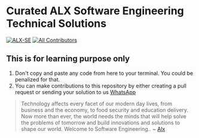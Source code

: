 # Curated ALX Software Engineering Technical Solutions

[![ALX-SE](https://cdn.rawgit.com/sindresorhus/awesome/d7305f38d29fed78fa85652e3a63e154dd8e8829/media/badge.svg)](https://github.com/sindresorhus/awesome) <!-- ALL-CONTRIBUTORS-BADGE:START - Do not remove or modify this section -->
[![All Contributors](https://img.shields.io/badge/all_contributors-1-orange.svg?style=flat-square)](#contributors-)
<!-- ALL-CONTRIBUTORS-BADGE:END -->

## This is for learning purpose only
1. Don't copy and paste any code from here to your terminal. You could be penalized for that.
2. You can make contributions to this repository by either creating a pull request or sending your solution to us [WhatsApp](https://wa.link/ojzs70)

> Technology affects every facet of our modern day lives, from business and the economy, to food security and education delivery. Now more than ever, the world needs the minds that will help solve the problems of tomorrow and build innovations and solutions to shape our world. Welcome to Software Engineering.. ~ [Alx](https://www.alxafrica.com/programme_post/full-stack-software-engineer/)
